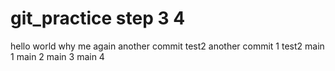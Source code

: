 # git_practice step 3 4

hello world
why me
again
another commit test2
another commit 1 test2
main 1
main 2
main 3
main 4
